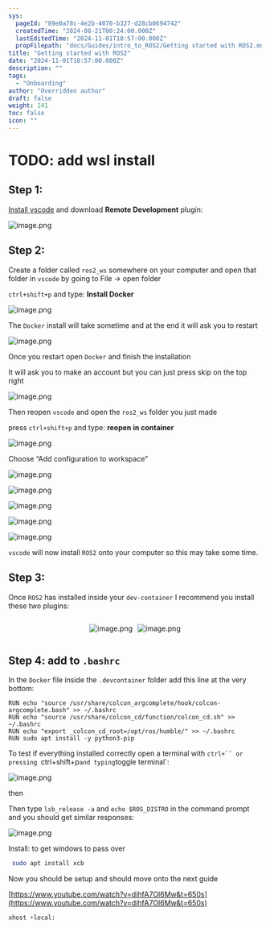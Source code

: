 ```yaml
---
sys:
  pageId: "89e0a78c-4e2b-4070-b327-d28cb0694742"
  createdTime: "2024-08-21T00:24:00.000Z"
  lastEditedTime: "2024-11-01T18:57:00.000Z"
  propFilepath: "docs/Guides/intro_to_ROS2/Getting started with ROS2.md"
title: "Getting started with ROS2"
date: "2024-11-01T18:57:00.000Z"
description: ""
tags:
  - "Onboarding"
author: "Overridden author"
draft: false
weight: 141
toc: false
icon: ""
---
```


# TODO: add wsl install

## Step 1:

[Install vscode](https://code.visualstudio.com/download) and download **Remote Development** plugin:

![image.png](https://prod-files-secure.s3.us-west-2.amazonaws.com/d518164a-d88e-44d1-a4ee-3adb3bd8bce0/efb52993-1881-4a40-b95e-6f020334f022/image.png?X-Amz-Algorithm=AWS4-HMAC-SHA256&X-Amz-Content-Sha256=UNSIGNED-PAYLOAD&X-Amz-Credential=ASIAZI2LB466R4ONXTHW%2F20250409%2Fus-west-2%2Fs3%2Faws4_request&X-Amz-Date=20250409T110744Z&X-Amz-Expires=3600&X-Amz-Security-Token=IQoJb3JpZ2luX2VjEBMaCXVzLXdlc3QtMiJGMEQCIBh2YZal%2FwiyO0jHLxtp89LWlT7eTJeZOwF%2FHBE%2FjSUMAiB1hK%2F4HYIMO3xVVv%2BN7H2XEuCGhzHiVPQc1kgn5TsPKyqIBAiL%2F%2F%2F%2F%2F%2F%2F%2F%2F%2F8BEAAaDDYzNzQyMzE4MzgwNSIMJ9%2BDlQgVkYnWujY7KtwDzuDwg1lwn0lUKlGH5mil%2F%2FE%2B%2BUXSEIiGL2yh9eFDBJtZ0rtv8j9F6qUcLIGgiT11awMk0pnPORfdWCDMusDNPg%2BA31Vs2tpEmmFL%2Fo3Cj6N3hnS4%2BYcPQ4abl0nrz2wHUHR9WTUijQBDGwD0nPuQia79X5ja0O4qefhYX%2Bnho1ZTjd2tWdfW91kt%2FWLPsF6wCJSIFxjR9O0cp8AI4TXydLF2qjQoabRy7VYUVgsqyeJVLz3XnOu424MDA1BQ2oyL6wZio8%2BFEWl0N5ANQFqrPVZWAbQOZrrj6MU26yTrybzi%2F9ELRVoVW1U%2BDAcK956Iw3vgOcaUujM1rfwAhuPiESNqLQz5jGpGATmKyzJ249DWVLX3yXN2HEa9QdVDR8BRUn%2FIbYmeYbz84iRC91kdZy5MyzM3fp2bN70SkIRmCZE9UrPNPsdaP0x2%2FTtnMMDpXPIy5kxJWLkLgYx9lYDn%2B3vOhzMZRI3yZ%2FYXwf18XhoPfqqaYYOg9euGu9jkJjgmR0yNQUbGZBAcplxMoaetViaabk6OXCL9bjlzObjMzNs%2FQn9nZGt1ij97oKTphsVfJ2%2BQ6kyNrD258DfePUti6V2oj3TjHONxmgkFyn4cLCLJMV2hx188iiBiV6Iw7JfZvwY6pgEUjzsAmfBcHft%2FEE4Q9j9e%2B%2Bw95%2BjW4DqYgJlhfyZGQf8I6U%2FUvzMQqLRDh8XU19nUeneDfhxzHnZiCaMLFZJ2enveu%2FH2wq9BFDYwvTeOolXn3SgTb3PM8FSQHZgvp91FOSbqWgoqUD%2B0Lec6q8ji8kmkyem5mMaISUYpbpgh2EAEZNc7w1lBdOqcPghkgf6a92ZcOXw%2F6ceKZF1NvVWV429PMW2c&X-Amz-Signature=14eff2457b48a2a89fba984b9402b8120a8f16ef0879439ac1a0e3807eabcd28&X-Amz-SignedHeaders=host&x-id=GetObject)

## Step 2:

Create a folder called `ros2_ws` somewhere on your computer and open that folder in `vscode` by going to File → open folder 

`ctrl+shift+p` and type: **Install Docker**

![image.png](https://prod-files-secure.s3.us-west-2.amazonaws.com/d518164a-d88e-44d1-a4ee-3adb3bd8bce0/2269dc0e-1cd5-47ff-bceb-c04ad9b2eab0/image.png?X-Amz-Algorithm=AWS4-HMAC-SHA256&X-Amz-Content-Sha256=UNSIGNED-PAYLOAD&X-Amz-Credential=ASIAZI2LB466R4ONXTHW%2F20250409%2Fus-west-2%2Fs3%2Faws4_request&X-Amz-Date=20250409T110744Z&X-Amz-Expires=3600&X-Amz-Security-Token=IQoJb3JpZ2luX2VjEBMaCXVzLXdlc3QtMiJGMEQCIBh2YZal%2FwiyO0jHLxtp89LWlT7eTJeZOwF%2FHBE%2FjSUMAiB1hK%2F4HYIMO3xVVv%2BN7H2XEuCGhzHiVPQc1kgn5TsPKyqIBAiL%2F%2F%2F%2F%2F%2F%2F%2F%2F%2F8BEAAaDDYzNzQyMzE4MzgwNSIMJ9%2BDlQgVkYnWujY7KtwDzuDwg1lwn0lUKlGH5mil%2F%2FE%2B%2BUXSEIiGL2yh9eFDBJtZ0rtv8j9F6qUcLIGgiT11awMk0pnPORfdWCDMusDNPg%2BA31Vs2tpEmmFL%2Fo3Cj6N3hnS4%2BYcPQ4abl0nrz2wHUHR9WTUijQBDGwD0nPuQia79X5ja0O4qefhYX%2Bnho1ZTjd2tWdfW91kt%2FWLPsF6wCJSIFxjR9O0cp8AI4TXydLF2qjQoabRy7VYUVgsqyeJVLz3XnOu424MDA1BQ2oyL6wZio8%2BFEWl0N5ANQFqrPVZWAbQOZrrj6MU26yTrybzi%2F9ELRVoVW1U%2BDAcK956Iw3vgOcaUujM1rfwAhuPiESNqLQz5jGpGATmKyzJ249DWVLX3yXN2HEa9QdVDR8BRUn%2FIbYmeYbz84iRC91kdZy5MyzM3fp2bN70SkIRmCZE9UrPNPsdaP0x2%2FTtnMMDpXPIy5kxJWLkLgYx9lYDn%2B3vOhzMZRI3yZ%2FYXwf18XhoPfqqaYYOg9euGu9jkJjgmR0yNQUbGZBAcplxMoaetViaabk6OXCL9bjlzObjMzNs%2FQn9nZGt1ij97oKTphsVfJ2%2BQ6kyNrD258DfePUti6V2oj3TjHONxmgkFyn4cLCLJMV2hx188iiBiV6Iw7JfZvwY6pgEUjzsAmfBcHft%2FEE4Q9j9e%2B%2Bw95%2BjW4DqYgJlhfyZGQf8I6U%2FUvzMQqLRDh8XU19nUeneDfhxzHnZiCaMLFZJ2enveu%2FH2wq9BFDYwvTeOolXn3SgTb3PM8FSQHZgvp91FOSbqWgoqUD%2B0Lec6q8ji8kmkyem5mMaISUYpbpgh2EAEZNc7w1lBdOqcPghkgf6a92ZcOXw%2F6ceKZF1NvVWV429PMW2c&X-Amz-Signature=4e6e74102179f52ec6c86a6d41596afa2ded5b2f2b011c69a4d2770866d7b5c1&X-Amz-SignedHeaders=host&x-id=GetObject)

The `Docker` install will take sometime and at the end it will ask you to restart

![image.png](https://prod-files-secure.s3.us-west-2.amazonaws.com/d518164a-d88e-44d1-a4ee-3adb3bd8bce0/ed233f78-be33-4b1f-b89c-9c346c0e961e/image.png?X-Amz-Algorithm=AWS4-HMAC-SHA256&X-Amz-Content-Sha256=UNSIGNED-PAYLOAD&X-Amz-Credential=ASIAZI2LB466R4ONXTHW%2F20250409%2Fus-west-2%2Fs3%2Faws4_request&X-Amz-Date=20250409T110744Z&X-Amz-Expires=3600&X-Amz-Security-Token=IQoJb3JpZ2luX2VjEBMaCXVzLXdlc3QtMiJGMEQCIBh2YZal%2FwiyO0jHLxtp89LWlT7eTJeZOwF%2FHBE%2FjSUMAiB1hK%2F4HYIMO3xVVv%2BN7H2XEuCGhzHiVPQc1kgn5TsPKyqIBAiL%2F%2F%2F%2F%2F%2F%2F%2F%2F%2F8BEAAaDDYzNzQyMzE4MzgwNSIMJ9%2BDlQgVkYnWujY7KtwDzuDwg1lwn0lUKlGH5mil%2F%2FE%2B%2BUXSEIiGL2yh9eFDBJtZ0rtv8j9F6qUcLIGgiT11awMk0pnPORfdWCDMusDNPg%2BA31Vs2tpEmmFL%2Fo3Cj6N3hnS4%2BYcPQ4abl0nrz2wHUHR9WTUijQBDGwD0nPuQia79X5ja0O4qefhYX%2Bnho1ZTjd2tWdfW91kt%2FWLPsF6wCJSIFxjR9O0cp8AI4TXydLF2qjQoabRy7VYUVgsqyeJVLz3XnOu424MDA1BQ2oyL6wZio8%2BFEWl0N5ANQFqrPVZWAbQOZrrj6MU26yTrybzi%2F9ELRVoVW1U%2BDAcK956Iw3vgOcaUujM1rfwAhuPiESNqLQz5jGpGATmKyzJ249DWVLX3yXN2HEa9QdVDR8BRUn%2FIbYmeYbz84iRC91kdZy5MyzM3fp2bN70SkIRmCZE9UrPNPsdaP0x2%2FTtnMMDpXPIy5kxJWLkLgYx9lYDn%2B3vOhzMZRI3yZ%2FYXwf18XhoPfqqaYYOg9euGu9jkJjgmR0yNQUbGZBAcplxMoaetViaabk6OXCL9bjlzObjMzNs%2FQn9nZGt1ij97oKTphsVfJ2%2BQ6kyNrD258DfePUti6V2oj3TjHONxmgkFyn4cLCLJMV2hx188iiBiV6Iw7JfZvwY6pgEUjzsAmfBcHft%2FEE4Q9j9e%2B%2Bw95%2BjW4DqYgJlhfyZGQf8I6U%2FUvzMQqLRDh8XU19nUeneDfhxzHnZiCaMLFZJ2enveu%2FH2wq9BFDYwvTeOolXn3SgTb3PM8FSQHZgvp91FOSbqWgoqUD%2B0Lec6q8ji8kmkyem5mMaISUYpbpgh2EAEZNc7w1lBdOqcPghkgf6a92ZcOXw%2F6ceKZF1NvVWV429PMW2c&X-Amz-Signature=e4adc06864440f0b05a65b51ef3e49c3e768d454d7f7e35b54574fee18b68397&X-Amz-SignedHeaders=host&x-id=GetObject)

Once you restart open `Docker` and finish the installation

It will ask you to make an account but you can just press skip on the top right

![image.png](https://prod-files-secure.s3.us-west-2.amazonaws.com/d518164a-d88e-44d1-a4ee-3adb3bd8bce0/21010ad9-1659-4fd9-9f59-9932a09b2a3d/image.png?X-Amz-Algorithm=AWS4-HMAC-SHA256&X-Amz-Content-Sha256=UNSIGNED-PAYLOAD&X-Amz-Credential=ASIAZI2LB466R4ONXTHW%2F20250409%2Fus-west-2%2Fs3%2Faws4_request&X-Amz-Date=20250409T110744Z&X-Amz-Expires=3600&X-Amz-Security-Token=IQoJb3JpZ2luX2VjEBMaCXVzLXdlc3QtMiJGMEQCIBh2YZal%2FwiyO0jHLxtp89LWlT7eTJeZOwF%2FHBE%2FjSUMAiB1hK%2F4HYIMO3xVVv%2BN7H2XEuCGhzHiVPQc1kgn5TsPKyqIBAiL%2F%2F%2F%2F%2F%2F%2F%2F%2F%2F8BEAAaDDYzNzQyMzE4MzgwNSIMJ9%2BDlQgVkYnWujY7KtwDzuDwg1lwn0lUKlGH5mil%2F%2FE%2B%2BUXSEIiGL2yh9eFDBJtZ0rtv8j9F6qUcLIGgiT11awMk0pnPORfdWCDMusDNPg%2BA31Vs2tpEmmFL%2Fo3Cj6N3hnS4%2BYcPQ4abl0nrz2wHUHR9WTUijQBDGwD0nPuQia79X5ja0O4qefhYX%2Bnho1ZTjd2tWdfW91kt%2FWLPsF6wCJSIFxjR9O0cp8AI4TXydLF2qjQoabRy7VYUVgsqyeJVLz3XnOu424MDA1BQ2oyL6wZio8%2BFEWl0N5ANQFqrPVZWAbQOZrrj6MU26yTrybzi%2F9ELRVoVW1U%2BDAcK956Iw3vgOcaUujM1rfwAhuPiESNqLQz5jGpGATmKyzJ249DWVLX3yXN2HEa9QdVDR8BRUn%2FIbYmeYbz84iRC91kdZy5MyzM3fp2bN70SkIRmCZE9UrPNPsdaP0x2%2FTtnMMDpXPIy5kxJWLkLgYx9lYDn%2B3vOhzMZRI3yZ%2FYXwf18XhoPfqqaYYOg9euGu9jkJjgmR0yNQUbGZBAcplxMoaetViaabk6OXCL9bjlzObjMzNs%2FQn9nZGt1ij97oKTphsVfJ2%2BQ6kyNrD258DfePUti6V2oj3TjHONxmgkFyn4cLCLJMV2hx188iiBiV6Iw7JfZvwY6pgEUjzsAmfBcHft%2FEE4Q9j9e%2B%2Bw95%2BjW4DqYgJlhfyZGQf8I6U%2FUvzMQqLRDh8XU19nUeneDfhxzHnZiCaMLFZJ2enveu%2FH2wq9BFDYwvTeOolXn3SgTb3PM8FSQHZgvp91FOSbqWgoqUD%2B0Lec6q8ji8kmkyem5mMaISUYpbpgh2EAEZNc7w1lBdOqcPghkgf6a92ZcOXw%2F6ceKZF1NvVWV429PMW2c&X-Amz-Signature=10e794575786f44c847f0bb77dd4ec688153ec0286e6a678e7f00933b9d16f63&X-Amz-SignedHeaders=host&x-id=GetObject)

Then reopen `vscode` and open the `ros2_ws` folder you just made

press `ctrl+shift+p` and type: **reopen in container**

![image.png](https://prod-files-secure.s3.us-west-2.amazonaws.com/d518164a-d88e-44d1-a4ee-3adb3bd8bce0/4e93b8c2-41ad-488c-8095-c74205196118/image.png?X-Amz-Algorithm=AWS4-HMAC-SHA256&X-Amz-Content-Sha256=UNSIGNED-PAYLOAD&X-Amz-Credential=ASIAZI2LB466R4ONXTHW%2F20250409%2Fus-west-2%2Fs3%2Faws4_request&X-Amz-Date=20250409T110744Z&X-Amz-Expires=3600&X-Amz-Security-Token=IQoJb3JpZ2luX2VjEBMaCXVzLXdlc3QtMiJGMEQCIBh2YZal%2FwiyO0jHLxtp89LWlT7eTJeZOwF%2FHBE%2FjSUMAiB1hK%2F4HYIMO3xVVv%2BN7H2XEuCGhzHiVPQc1kgn5TsPKyqIBAiL%2F%2F%2F%2F%2F%2F%2F%2F%2F%2F8BEAAaDDYzNzQyMzE4MzgwNSIMJ9%2BDlQgVkYnWujY7KtwDzuDwg1lwn0lUKlGH5mil%2F%2FE%2B%2BUXSEIiGL2yh9eFDBJtZ0rtv8j9F6qUcLIGgiT11awMk0pnPORfdWCDMusDNPg%2BA31Vs2tpEmmFL%2Fo3Cj6N3hnS4%2BYcPQ4abl0nrz2wHUHR9WTUijQBDGwD0nPuQia79X5ja0O4qefhYX%2Bnho1ZTjd2tWdfW91kt%2FWLPsF6wCJSIFxjR9O0cp8AI4TXydLF2qjQoabRy7VYUVgsqyeJVLz3XnOu424MDA1BQ2oyL6wZio8%2BFEWl0N5ANQFqrPVZWAbQOZrrj6MU26yTrybzi%2F9ELRVoVW1U%2BDAcK956Iw3vgOcaUujM1rfwAhuPiESNqLQz5jGpGATmKyzJ249DWVLX3yXN2HEa9QdVDR8BRUn%2FIbYmeYbz84iRC91kdZy5MyzM3fp2bN70SkIRmCZE9UrPNPsdaP0x2%2FTtnMMDpXPIy5kxJWLkLgYx9lYDn%2B3vOhzMZRI3yZ%2FYXwf18XhoPfqqaYYOg9euGu9jkJjgmR0yNQUbGZBAcplxMoaetViaabk6OXCL9bjlzObjMzNs%2FQn9nZGt1ij97oKTphsVfJ2%2BQ6kyNrD258DfePUti6V2oj3TjHONxmgkFyn4cLCLJMV2hx188iiBiV6Iw7JfZvwY6pgEUjzsAmfBcHft%2FEE4Q9j9e%2B%2Bw95%2BjW4DqYgJlhfyZGQf8I6U%2FUvzMQqLRDh8XU19nUeneDfhxzHnZiCaMLFZJ2enveu%2FH2wq9BFDYwvTeOolXn3SgTb3PM8FSQHZgvp91FOSbqWgoqUD%2B0Lec6q8ji8kmkyem5mMaISUYpbpgh2EAEZNc7w1lBdOqcPghkgf6a92ZcOXw%2F6ceKZF1NvVWV429PMW2c&X-Amz-Signature=c83db29f086bd98a8a6a169db71a5bc5de4c1dc5941046f7915f0eb6834bca8a&X-Amz-SignedHeaders=host&x-id=GetObject)

Choose “Add configuration to workspace”

![image.png](https://prod-files-secure.s3.us-west-2.amazonaws.com/d518164a-d88e-44d1-a4ee-3adb3bd8bce0/9560b282-5060-4989-ba37-97e7b2c22476/image.png?X-Amz-Algorithm=AWS4-HMAC-SHA256&X-Amz-Content-Sha256=UNSIGNED-PAYLOAD&X-Amz-Credential=ASIAZI2LB466R4ONXTHW%2F20250409%2Fus-west-2%2Fs3%2Faws4_request&X-Amz-Date=20250409T110744Z&X-Amz-Expires=3600&X-Amz-Security-Token=IQoJb3JpZ2luX2VjEBMaCXVzLXdlc3QtMiJGMEQCIBh2YZal%2FwiyO0jHLxtp89LWlT7eTJeZOwF%2FHBE%2FjSUMAiB1hK%2F4HYIMO3xVVv%2BN7H2XEuCGhzHiVPQc1kgn5TsPKyqIBAiL%2F%2F%2F%2F%2F%2F%2F%2F%2F%2F8BEAAaDDYzNzQyMzE4MzgwNSIMJ9%2BDlQgVkYnWujY7KtwDzuDwg1lwn0lUKlGH5mil%2F%2FE%2B%2BUXSEIiGL2yh9eFDBJtZ0rtv8j9F6qUcLIGgiT11awMk0pnPORfdWCDMusDNPg%2BA31Vs2tpEmmFL%2Fo3Cj6N3hnS4%2BYcPQ4abl0nrz2wHUHR9WTUijQBDGwD0nPuQia79X5ja0O4qefhYX%2Bnho1ZTjd2tWdfW91kt%2FWLPsF6wCJSIFxjR9O0cp8AI4TXydLF2qjQoabRy7VYUVgsqyeJVLz3XnOu424MDA1BQ2oyL6wZio8%2BFEWl0N5ANQFqrPVZWAbQOZrrj6MU26yTrybzi%2F9ELRVoVW1U%2BDAcK956Iw3vgOcaUujM1rfwAhuPiESNqLQz5jGpGATmKyzJ249DWVLX3yXN2HEa9QdVDR8BRUn%2FIbYmeYbz84iRC91kdZy5MyzM3fp2bN70SkIRmCZE9UrPNPsdaP0x2%2FTtnMMDpXPIy5kxJWLkLgYx9lYDn%2B3vOhzMZRI3yZ%2FYXwf18XhoPfqqaYYOg9euGu9jkJjgmR0yNQUbGZBAcplxMoaetViaabk6OXCL9bjlzObjMzNs%2FQn9nZGt1ij97oKTphsVfJ2%2BQ6kyNrD258DfePUti6V2oj3TjHONxmgkFyn4cLCLJMV2hx188iiBiV6Iw7JfZvwY6pgEUjzsAmfBcHft%2FEE4Q9j9e%2B%2Bw95%2BjW4DqYgJlhfyZGQf8I6U%2FUvzMQqLRDh8XU19nUeneDfhxzHnZiCaMLFZJ2enveu%2FH2wq9BFDYwvTeOolXn3SgTb3PM8FSQHZgvp91FOSbqWgoqUD%2B0Lec6q8ji8kmkyem5mMaISUYpbpgh2EAEZNc7w1lBdOqcPghkgf6a92ZcOXw%2F6ceKZF1NvVWV429PMW2c&X-Amz-Signature=ef4a43022ee52b8e5b470e8a697044f7993f3b35f55f5a2eab3a978c43a441cc&X-Amz-SignedHeaders=host&x-id=GetObject)

![image.png](https://prod-files-secure.s3.us-west-2.amazonaws.com/d518164a-d88e-44d1-a4ee-3adb3bd8bce0/2ee63f81-886b-48e8-a553-dc6e5eac99e4/image.png?X-Amz-Algorithm=AWS4-HMAC-SHA256&X-Amz-Content-Sha256=UNSIGNED-PAYLOAD&X-Amz-Credential=ASIAZI2LB466R4ONXTHW%2F20250409%2Fus-west-2%2Fs3%2Faws4_request&X-Amz-Date=20250409T110744Z&X-Amz-Expires=3600&X-Amz-Security-Token=IQoJb3JpZ2luX2VjEBMaCXVzLXdlc3QtMiJGMEQCIBh2YZal%2FwiyO0jHLxtp89LWlT7eTJeZOwF%2FHBE%2FjSUMAiB1hK%2F4HYIMO3xVVv%2BN7H2XEuCGhzHiVPQc1kgn5TsPKyqIBAiL%2F%2F%2F%2F%2F%2F%2F%2F%2F%2F8BEAAaDDYzNzQyMzE4MzgwNSIMJ9%2BDlQgVkYnWujY7KtwDzuDwg1lwn0lUKlGH5mil%2F%2FE%2B%2BUXSEIiGL2yh9eFDBJtZ0rtv8j9F6qUcLIGgiT11awMk0pnPORfdWCDMusDNPg%2BA31Vs2tpEmmFL%2Fo3Cj6N3hnS4%2BYcPQ4abl0nrz2wHUHR9WTUijQBDGwD0nPuQia79X5ja0O4qefhYX%2Bnho1ZTjd2tWdfW91kt%2FWLPsF6wCJSIFxjR9O0cp8AI4TXydLF2qjQoabRy7VYUVgsqyeJVLz3XnOu424MDA1BQ2oyL6wZio8%2BFEWl0N5ANQFqrPVZWAbQOZrrj6MU26yTrybzi%2F9ELRVoVW1U%2BDAcK956Iw3vgOcaUujM1rfwAhuPiESNqLQz5jGpGATmKyzJ249DWVLX3yXN2HEa9QdVDR8BRUn%2FIbYmeYbz84iRC91kdZy5MyzM3fp2bN70SkIRmCZE9UrPNPsdaP0x2%2FTtnMMDpXPIy5kxJWLkLgYx9lYDn%2B3vOhzMZRI3yZ%2FYXwf18XhoPfqqaYYOg9euGu9jkJjgmR0yNQUbGZBAcplxMoaetViaabk6OXCL9bjlzObjMzNs%2FQn9nZGt1ij97oKTphsVfJ2%2BQ6kyNrD258DfePUti6V2oj3TjHONxmgkFyn4cLCLJMV2hx188iiBiV6Iw7JfZvwY6pgEUjzsAmfBcHft%2FEE4Q9j9e%2B%2Bw95%2BjW4DqYgJlhfyZGQf8I6U%2FUvzMQqLRDh8XU19nUeneDfhxzHnZiCaMLFZJ2enveu%2FH2wq9BFDYwvTeOolXn3SgTb3PM8FSQHZgvp91FOSbqWgoqUD%2B0Lec6q8ji8kmkyem5mMaISUYpbpgh2EAEZNc7w1lBdOqcPghkgf6a92ZcOXw%2F6ceKZF1NvVWV429PMW2c&X-Amz-Signature=92251c9a43d17f62b9b77e500a0fbdd447fe194750d0cd5c6d854824e814165b&X-Amz-SignedHeaders=host&x-id=GetObject)

![image.png](https://prod-files-secure.s3.us-west-2.amazonaws.com/d518164a-d88e-44d1-a4ee-3adb3bd8bce0/ae1580b2-b048-407e-aed9-b584224a7a04/image.png?X-Amz-Algorithm=AWS4-HMAC-SHA256&X-Amz-Content-Sha256=UNSIGNED-PAYLOAD&X-Amz-Credential=ASIAZI2LB466R4ONXTHW%2F20250409%2Fus-west-2%2Fs3%2Faws4_request&X-Amz-Date=20250409T110744Z&X-Amz-Expires=3600&X-Amz-Security-Token=IQoJb3JpZ2luX2VjEBMaCXVzLXdlc3QtMiJGMEQCIBh2YZal%2FwiyO0jHLxtp89LWlT7eTJeZOwF%2FHBE%2FjSUMAiB1hK%2F4HYIMO3xVVv%2BN7H2XEuCGhzHiVPQc1kgn5TsPKyqIBAiL%2F%2F%2F%2F%2F%2F%2F%2F%2F%2F8BEAAaDDYzNzQyMzE4MzgwNSIMJ9%2BDlQgVkYnWujY7KtwDzuDwg1lwn0lUKlGH5mil%2F%2FE%2B%2BUXSEIiGL2yh9eFDBJtZ0rtv8j9F6qUcLIGgiT11awMk0pnPORfdWCDMusDNPg%2BA31Vs2tpEmmFL%2Fo3Cj6N3hnS4%2BYcPQ4abl0nrz2wHUHR9WTUijQBDGwD0nPuQia79X5ja0O4qefhYX%2Bnho1ZTjd2tWdfW91kt%2FWLPsF6wCJSIFxjR9O0cp8AI4TXydLF2qjQoabRy7VYUVgsqyeJVLz3XnOu424MDA1BQ2oyL6wZio8%2BFEWl0N5ANQFqrPVZWAbQOZrrj6MU26yTrybzi%2F9ELRVoVW1U%2BDAcK956Iw3vgOcaUujM1rfwAhuPiESNqLQz5jGpGATmKyzJ249DWVLX3yXN2HEa9QdVDR8BRUn%2FIbYmeYbz84iRC91kdZy5MyzM3fp2bN70SkIRmCZE9UrPNPsdaP0x2%2FTtnMMDpXPIy5kxJWLkLgYx9lYDn%2B3vOhzMZRI3yZ%2FYXwf18XhoPfqqaYYOg9euGu9jkJjgmR0yNQUbGZBAcplxMoaetViaabk6OXCL9bjlzObjMzNs%2FQn9nZGt1ij97oKTphsVfJ2%2BQ6kyNrD258DfePUti6V2oj3TjHONxmgkFyn4cLCLJMV2hx188iiBiV6Iw7JfZvwY6pgEUjzsAmfBcHft%2FEE4Q9j9e%2B%2Bw95%2BjW4DqYgJlhfyZGQf8I6U%2FUvzMQqLRDh8XU19nUeneDfhxzHnZiCaMLFZJ2enveu%2FH2wq9BFDYwvTeOolXn3SgTb3PM8FSQHZgvp91FOSbqWgoqUD%2B0Lec6q8ji8kmkyem5mMaISUYpbpgh2EAEZNc7w1lBdOqcPghkgf6a92ZcOXw%2F6ceKZF1NvVWV429PMW2c&X-Amz-Signature=34817e3a0fc35c1f0aabb11f33b939c73d14e708a39290d9f427e85317225f33&X-Amz-SignedHeaders=host&x-id=GetObject)

![image.png](https://prod-files-secure.s3.us-west-2.amazonaws.com/d518164a-d88e-44d1-a4ee-3adb3bd8bce0/53255b28-f75e-430f-b9e3-c0ac8577e42b/image.png?X-Amz-Algorithm=AWS4-HMAC-SHA256&X-Amz-Content-Sha256=UNSIGNED-PAYLOAD&X-Amz-Credential=ASIAZI2LB466R4ONXTHW%2F20250409%2Fus-west-2%2Fs3%2Faws4_request&X-Amz-Date=20250409T110744Z&X-Amz-Expires=3600&X-Amz-Security-Token=IQoJb3JpZ2luX2VjEBMaCXVzLXdlc3QtMiJGMEQCIBh2YZal%2FwiyO0jHLxtp89LWlT7eTJeZOwF%2FHBE%2FjSUMAiB1hK%2F4HYIMO3xVVv%2BN7H2XEuCGhzHiVPQc1kgn5TsPKyqIBAiL%2F%2F%2F%2F%2F%2F%2F%2F%2F%2F8BEAAaDDYzNzQyMzE4MzgwNSIMJ9%2BDlQgVkYnWujY7KtwDzuDwg1lwn0lUKlGH5mil%2F%2FE%2B%2BUXSEIiGL2yh9eFDBJtZ0rtv8j9F6qUcLIGgiT11awMk0pnPORfdWCDMusDNPg%2BA31Vs2tpEmmFL%2Fo3Cj6N3hnS4%2BYcPQ4abl0nrz2wHUHR9WTUijQBDGwD0nPuQia79X5ja0O4qefhYX%2Bnho1ZTjd2tWdfW91kt%2FWLPsF6wCJSIFxjR9O0cp8AI4TXydLF2qjQoabRy7VYUVgsqyeJVLz3XnOu424MDA1BQ2oyL6wZio8%2BFEWl0N5ANQFqrPVZWAbQOZrrj6MU26yTrybzi%2F9ELRVoVW1U%2BDAcK956Iw3vgOcaUujM1rfwAhuPiESNqLQz5jGpGATmKyzJ249DWVLX3yXN2HEa9QdVDR8BRUn%2FIbYmeYbz84iRC91kdZy5MyzM3fp2bN70SkIRmCZE9UrPNPsdaP0x2%2FTtnMMDpXPIy5kxJWLkLgYx9lYDn%2B3vOhzMZRI3yZ%2FYXwf18XhoPfqqaYYOg9euGu9jkJjgmR0yNQUbGZBAcplxMoaetViaabk6OXCL9bjlzObjMzNs%2FQn9nZGt1ij97oKTphsVfJ2%2BQ6kyNrD258DfePUti6V2oj3TjHONxmgkFyn4cLCLJMV2hx188iiBiV6Iw7JfZvwY6pgEUjzsAmfBcHft%2FEE4Q9j9e%2B%2Bw95%2BjW4DqYgJlhfyZGQf8I6U%2FUvzMQqLRDh8XU19nUeneDfhxzHnZiCaMLFZJ2enveu%2FH2wq9BFDYwvTeOolXn3SgTb3PM8FSQHZgvp91FOSbqWgoqUD%2B0Lec6q8ji8kmkyem5mMaISUYpbpgh2EAEZNc7w1lBdOqcPghkgf6a92ZcOXw%2F6ceKZF1NvVWV429PMW2c&X-Amz-Signature=ab4de298ebc660bf552dc782e02d7607c85b7197e9289daab76161889c339e6d&X-Amz-SignedHeaders=host&x-id=GetObject)

![image.png](https://prod-files-secure.s3.us-west-2.amazonaws.com/d518164a-d88e-44d1-a4ee-3adb3bd8bce0/7c562767-5af9-4ffb-97d1-327bcdf4ee00/image.png?X-Amz-Algorithm=AWS4-HMAC-SHA256&X-Amz-Content-Sha256=UNSIGNED-PAYLOAD&X-Amz-Credential=ASIAZI2LB466R4ONXTHW%2F20250409%2Fus-west-2%2Fs3%2Faws4_request&X-Amz-Date=20250409T110744Z&X-Amz-Expires=3600&X-Amz-Security-Token=IQoJb3JpZ2luX2VjEBMaCXVzLXdlc3QtMiJGMEQCIBh2YZal%2FwiyO0jHLxtp89LWlT7eTJeZOwF%2FHBE%2FjSUMAiB1hK%2F4HYIMO3xVVv%2BN7H2XEuCGhzHiVPQc1kgn5TsPKyqIBAiL%2F%2F%2F%2F%2F%2F%2F%2F%2F%2F8BEAAaDDYzNzQyMzE4MzgwNSIMJ9%2BDlQgVkYnWujY7KtwDzuDwg1lwn0lUKlGH5mil%2F%2FE%2B%2BUXSEIiGL2yh9eFDBJtZ0rtv8j9F6qUcLIGgiT11awMk0pnPORfdWCDMusDNPg%2BA31Vs2tpEmmFL%2Fo3Cj6N3hnS4%2BYcPQ4abl0nrz2wHUHR9WTUijQBDGwD0nPuQia79X5ja0O4qefhYX%2Bnho1ZTjd2tWdfW91kt%2FWLPsF6wCJSIFxjR9O0cp8AI4TXydLF2qjQoabRy7VYUVgsqyeJVLz3XnOu424MDA1BQ2oyL6wZio8%2BFEWl0N5ANQFqrPVZWAbQOZrrj6MU26yTrybzi%2F9ELRVoVW1U%2BDAcK956Iw3vgOcaUujM1rfwAhuPiESNqLQz5jGpGATmKyzJ249DWVLX3yXN2HEa9QdVDR8BRUn%2FIbYmeYbz84iRC91kdZy5MyzM3fp2bN70SkIRmCZE9UrPNPsdaP0x2%2FTtnMMDpXPIy5kxJWLkLgYx9lYDn%2B3vOhzMZRI3yZ%2FYXwf18XhoPfqqaYYOg9euGu9jkJjgmR0yNQUbGZBAcplxMoaetViaabk6OXCL9bjlzObjMzNs%2FQn9nZGt1ij97oKTphsVfJ2%2BQ6kyNrD258DfePUti6V2oj3TjHONxmgkFyn4cLCLJMV2hx188iiBiV6Iw7JfZvwY6pgEUjzsAmfBcHft%2FEE4Q9j9e%2B%2Bw95%2BjW4DqYgJlhfyZGQf8I6U%2FUvzMQqLRDh8XU19nUeneDfhxzHnZiCaMLFZJ2enveu%2FH2wq9BFDYwvTeOolXn3SgTb3PM8FSQHZgvp91FOSbqWgoqUD%2B0Lec6q8ji8kmkyem5mMaISUYpbpgh2EAEZNc7w1lBdOqcPghkgf6a92ZcOXw%2F6ceKZF1NvVWV429PMW2c&X-Amz-Signature=d3ce0f13af87c22a00e09527fa395358a4ddd888bd5e7a9757b247010ea930be&X-Amz-SignedHeaders=host&x-id=GetObject)

`vscode` will now install `ROS2` onto your computer so this may take some time.

## Step 3:

Once `ROS2` has installed inside your `dev-container` I recommend you install these two plugins:

<div style="display: flex;flex-direction: row; column-gap:10px; max-width: 630px;justify-content: center;">
<div>

![image.png](https://prod-files-secure.s3.us-west-2.amazonaws.com/d518164a-d88e-44d1-a4ee-3adb3bd8bce0/3fc3d550-5a54-4ba1-ba6b-faa01cdb7369/image.png?X-Amz-Algorithm=AWS4-HMAC-SHA256&X-Amz-Content-Sha256=UNSIGNED-PAYLOAD&X-Amz-Credential=ASIAZI2LB466S7XZCG5N%2F20250409%2Fus-west-2%2Fs3%2Faws4_request&X-Amz-Date=20250409T110748Z&X-Amz-Expires=3600&X-Amz-Security-Token=IQoJb3JpZ2luX2VjEBMaCXVzLXdlc3QtMiJHMEUCIDWg6y26%2Bw9PQSIzV6qeALwPc37tZeyuysoDUh9MYrUAAiEAqK67I8fYeTdLLbG8%2Bit6AUT%2FBilSWLjkVUCXtHgUV9oqiAQIjP%2F%2F%2F%2F%2F%2F%2F%2F%2F%2FARAAGgw2Mzc0MjMxODM4MDUiDDsboE7E7cSihoPIPSrcAz5Nx2ZSG2fT%2FkI1loQiqQLLZH%2BemuYcTsZw5nrOweVeIvv4nTRpZftiZgOxF2YGFizIsl1JlzaMK4iGOB0n4fRCzwjDk4%2BgLeBhFPFZocNBSfEwzJOXflJCOnG1JlZ4kjglf5bWfQ1Qkx5GPkF61wDcbA0YvaOmz6hQyH4vkB3t%2B1wNFd8srz0%2B965h7rRBoHjz0Ed1q4K9LhET43%2FIy3rQ0BwwdTXo0DqPXHnkVvyEQf5ZDHMlOkVXweo%2Fdez%2F%2BoAZKD%2BWfNqz1Tu8ROr1LHJLPt2nyBboCDny4qTqJxDtxcjsUiLVJRMr6aFbXSb6hq8we2Pjn3lFiikTpn2lg3lkqn22VcEe8bW%2F%2BGPuefei4F50RN5vUkoT7yjG4nHQggIPBK6LDMCoGcr7%2BJnK%2BHXGq2OORVGvrPYhas9PeMmCzCctDozudATskD9b6zKrd60KMsw1WII80AwZ4ll3dFknOK9StBUJHG%2FaRctzfkXmDkviQ2wWGlrJQEEkqFYtiPQPg%2FHIusTFFd8uOs%2BqaFjij6D%2FNOPXn%2FUAZjgvuHTTqhPrErArbP7JWxh4CrFKqQpLKx3jtrfGZtrOVuJyXjv1GHvxS6Vl641ExuBX7vWOBlhbDEfa8aBlXYlRMP2X2b8GOqUBcz7nLV2w8O9pNDNWh78rh4h%2BZQM2nTZeTv5SmLt0cHqjmGi7%2Fw%2FaWR00Ea%2BzRp1Yj2wlc6YZU8SqitcBbhKzO8B%2FlXeW25MchOuAjt%2BxjbXuUZzpBeibxraT3BFuHa0qylw6xnVnki1MGs%2FQr6waVaY1zIAZ0FPtp%2Bxpdiq6SOBIJavhNUM70rVI%2Fj8w9bzvJDCWuONRGBLa%2FeRaXqi1EtdrqqWa&X-Amz-Signature=cfc3b4d15653ae8eca815f7de05dc30e9036ff4ab4360f1a2d2540423895b7df&X-Amz-SignedHeaders=host&x-id=GetObject)

</div>
<div>

![image.png](https://prod-files-secure.s3.us-west-2.amazonaws.com/d518164a-d88e-44d1-a4ee-3adb3bd8bce0/d994cc66-13c2-4093-a5a3-f84cf4601a82/image.png?X-Amz-Algorithm=AWS4-HMAC-SHA256&X-Amz-Content-Sha256=UNSIGNED-PAYLOAD&X-Amz-Credential=ASIAZI2LB4665QW6ITWV%2F20250409%2Fus-west-2%2Fs3%2Faws4_request&X-Amz-Date=20250409T110748Z&X-Amz-Expires=3600&X-Amz-Security-Token=IQoJb3JpZ2luX2VjEBMaCXVzLXdlc3QtMiJHMEUCIQD2pI7V%2BjrTazB2GV9w0MG50GO2qL%2Fbqd3QEINa7%2BeVKwIgQXyFY3Gqks6E4Qytzc3s6MlAh7F8RkOK9RjyXjA6PDIqiAQIjP%2F%2F%2F%2F%2F%2F%2F%2F%2F%2FARAAGgw2Mzc0MjMxODM4MDUiDJzHS4z5XsulCRtexCrcA8xMIhDF4I9nZEjWN%2BQd7EKnt6Cqj07ljbbIT%2BFfS0Q%2FHq8xUpeFMsPVuISi8SG5EJBs7qXBmN%2BRc9AbmZ6edtZB9Bb6Y9ug1D79u%2FC2%2FuMziCr1g8T87eJkd66tTMJBw57ZfCJrdbUyG3WwZ%2BSayE%2BaY%2BWZoUbl8wYca%2FYbggOktEjUd8YCde7E%2F1irgUwbszxDkN7VnF%2B3BvS%2Bw1ddDcGo7pt8aru5sfBvPJuJ5knIOrK5CNDm1lVWP2xEJntz0RqPF7JaAIxsoKb0s5soNneVkZYyjOGpd6whCxmpIPe2gkgT2BHPpPQ%2F4wpBojOUW88jSSePKLVnoEIWXorbtPwL8qvxeZky4jiUdVABWsWu9Ge5nR4kbcaC4ZqjSAtMzV6CSjXMbJZhYXfJfcSUI1z9lCqUD9TZy4HdYekDka9MKYQrR03FCimdy07yghknfrVVZWbhZAir7gmXjNgwZTFnIBrRx%2FxnnRTgPOFXKz5X0SREttJ2KbnL%2BIAcbkVmR%2F5KbIDoW%2BkWj85UGDIg5ipNRgIV87C4JjKh%2FFPTHxVQsmc0xf0wHcv4507MGE8VAd%2FLCd%2FamEEtyz9s9mJNxPowDOQrq1SJ7cFmSSn3TelVR8E%2BK5AWwkL0Qv7pMLmX2b8GOqUBDBhW%2BcQcdjaPA4NRnWiimx%2Fx6%2FDRQCjESCQQAVFyiUmsB7Q8EgW5QJlfjdCcnwkCU8RzD6HxN3Bzg1unNTb7wxvigGqsmN9%2BNl7Lk%2BG%2B%2F5RZEFFklVdqWKZR28aQpGuK1X6VzQ7GtNHr3QzPbZtdJZ40u%2FN%2BIhRfU1AL%2BI7NXc4kaBRSsMVWlPFNrtTbe6y%2FFnxSOohM0vY0GyGA1SwSKVQb685r&X-Amz-Signature=01a71062e9dad49fbe4281e7bb705ba3dacd2d5394676cb1b1fbf52208d635be&X-Amz-SignedHeaders=host&x-id=GetObject)

</div>
</div>

## Step 4: add to `.bashrc`

In the `Docker` file inside the `.devcontainer` folder add this line at the very bottom: 

```docker
RUN echo "source /usr/share/colcon_argcomplete/hook/colcon-argcomplete.bash" >> ~/.bashrc
RUN echo "source /usr/share/colcon_cd/function/colcon_cd.sh" >> ~/.bashrc
RUN echo "export _colcon_cd_root=/opt/ros/humble/" >> ~/.bashrc
RUN sudo apt install -y python3-pip 
```

To test if everything installed correctly open a terminal with `ctrl+`` or pressing `ctrl+shift+p` and typing `toggle terminal`:

![image.png](https://prod-files-secure.s3.us-west-2.amazonaws.com/d518164a-d88e-44d1-a4ee-3adb3bd8bce0/6a4943d8-b04e-4c02-9a58-775f3384d1a5/image.png?X-Amz-Algorithm=AWS4-HMAC-SHA256&X-Amz-Content-Sha256=UNSIGNED-PAYLOAD&X-Amz-Credential=ASIAZI2LB466R4ONXTHW%2F20250409%2Fus-west-2%2Fs3%2Faws4_request&X-Amz-Date=20250409T110744Z&X-Amz-Expires=3600&X-Amz-Security-Token=IQoJb3JpZ2luX2VjEBMaCXVzLXdlc3QtMiJGMEQCIBh2YZal%2FwiyO0jHLxtp89LWlT7eTJeZOwF%2FHBE%2FjSUMAiB1hK%2F4HYIMO3xVVv%2BN7H2XEuCGhzHiVPQc1kgn5TsPKyqIBAiL%2F%2F%2F%2F%2F%2F%2F%2F%2F%2F8BEAAaDDYzNzQyMzE4MzgwNSIMJ9%2BDlQgVkYnWujY7KtwDzuDwg1lwn0lUKlGH5mil%2F%2FE%2B%2BUXSEIiGL2yh9eFDBJtZ0rtv8j9F6qUcLIGgiT11awMk0pnPORfdWCDMusDNPg%2BA31Vs2tpEmmFL%2Fo3Cj6N3hnS4%2BYcPQ4abl0nrz2wHUHR9WTUijQBDGwD0nPuQia79X5ja0O4qefhYX%2Bnho1ZTjd2tWdfW91kt%2FWLPsF6wCJSIFxjR9O0cp8AI4TXydLF2qjQoabRy7VYUVgsqyeJVLz3XnOu424MDA1BQ2oyL6wZio8%2BFEWl0N5ANQFqrPVZWAbQOZrrj6MU26yTrybzi%2F9ELRVoVW1U%2BDAcK956Iw3vgOcaUujM1rfwAhuPiESNqLQz5jGpGATmKyzJ249DWVLX3yXN2HEa9QdVDR8BRUn%2FIbYmeYbz84iRC91kdZy5MyzM3fp2bN70SkIRmCZE9UrPNPsdaP0x2%2FTtnMMDpXPIy5kxJWLkLgYx9lYDn%2B3vOhzMZRI3yZ%2FYXwf18XhoPfqqaYYOg9euGu9jkJjgmR0yNQUbGZBAcplxMoaetViaabk6OXCL9bjlzObjMzNs%2FQn9nZGt1ij97oKTphsVfJ2%2BQ6kyNrD258DfePUti6V2oj3TjHONxmgkFyn4cLCLJMV2hx188iiBiV6Iw7JfZvwY6pgEUjzsAmfBcHft%2FEE4Q9j9e%2B%2Bw95%2BjW4DqYgJlhfyZGQf8I6U%2FUvzMQqLRDh8XU19nUeneDfhxzHnZiCaMLFZJ2enveu%2FH2wq9BFDYwvTeOolXn3SgTb3PM8FSQHZgvp91FOSbqWgoqUD%2B0Lec6q8ji8kmkyem5mMaISUYpbpgh2EAEZNc7w1lBdOqcPghkgf6a92ZcOXw%2F6ceKZF1NvVWV429PMW2c&X-Amz-Signature=5ca12cdf08ac420a2bd7ea0f99ac62561e8d329f92bcbbffc4357688dcabf2f6&X-Amz-SignedHeaders=host&x-id=GetObject)

then 

Then type `lsb_release -a` and `echo $ROS_DISTRO` in the command prompt and you should get similar responses:

![image.png](https://prod-files-secure.s3.us-west-2.amazonaws.com/d518164a-d88e-44d1-a4ee-3adb3bd8bce0/3e635dec-a805-4e85-8b9e-d000e5b71a4e/image.png?X-Amz-Algorithm=AWS4-HMAC-SHA256&X-Amz-Content-Sha256=UNSIGNED-PAYLOAD&X-Amz-Credential=ASIAZI2LB466R4ONXTHW%2F20250409%2Fus-west-2%2Fs3%2Faws4_request&X-Amz-Date=20250409T110744Z&X-Amz-Expires=3600&X-Amz-Security-Token=IQoJb3JpZ2luX2VjEBMaCXVzLXdlc3QtMiJGMEQCIBh2YZal%2FwiyO0jHLxtp89LWlT7eTJeZOwF%2FHBE%2FjSUMAiB1hK%2F4HYIMO3xVVv%2BN7H2XEuCGhzHiVPQc1kgn5TsPKyqIBAiL%2F%2F%2F%2F%2F%2F%2F%2F%2F%2F8BEAAaDDYzNzQyMzE4MzgwNSIMJ9%2BDlQgVkYnWujY7KtwDzuDwg1lwn0lUKlGH5mil%2F%2FE%2B%2BUXSEIiGL2yh9eFDBJtZ0rtv8j9F6qUcLIGgiT11awMk0pnPORfdWCDMusDNPg%2BA31Vs2tpEmmFL%2Fo3Cj6N3hnS4%2BYcPQ4abl0nrz2wHUHR9WTUijQBDGwD0nPuQia79X5ja0O4qefhYX%2Bnho1ZTjd2tWdfW91kt%2FWLPsF6wCJSIFxjR9O0cp8AI4TXydLF2qjQoabRy7VYUVgsqyeJVLz3XnOu424MDA1BQ2oyL6wZio8%2BFEWl0N5ANQFqrPVZWAbQOZrrj6MU26yTrybzi%2F9ELRVoVW1U%2BDAcK956Iw3vgOcaUujM1rfwAhuPiESNqLQz5jGpGATmKyzJ249DWVLX3yXN2HEa9QdVDR8BRUn%2FIbYmeYbz84iRC91kdZy5MyzM3fp2bN70SkIRmCZE9UrPNPsdaP0x2%2FTtnMMDpXPIy5kxJWLkLgYx9lYDn%2B3vOhzMZRI3yZ%2FYXwf18XhoPfqqaYYOg9euGu9jkJjgmR0yNQUbGZBAcplxMoaetViaabk6OXCL9bjlzObjMzNs%2FQn9nZGt1ij97oKTphsVfJ2%2BQ6kyNrD258DfePUti6V2oj3TjHONxmgkFyn4cLCLJMV2hx188iiBiV6Iw7JfZvwY6pgEUjzsAmfBcHft%2FEE4Q9j9e%2B%2Bw95%2BjW4DqYgJlhfyZGQf8I6U%2FUvzMQqLRDh8XU19nUeneDfhxzHnZiCaMLFZJ2enveu%2FH2wq9BFDYwvTeOolXn3SgTb3PM8FSQHZgvp91FOSbqWgoqUD%2B0Lec6q8ji8kmkyem5mMaISUYpbpgh2EAEZNc7w1lBdOqcPghkgf6a92ZcOXw%2F6ceKZF1NvVWV429PMW2c&X-Amz-Signature=81b361ceb7a5cdaec36c3b62f272678316a82821a79ea49065a2931b74ffb44d&X-Amz-SignedHeaders=host&x-id=GetObject)

Install:  to get windows to pass over

```bash
 sudo apt install xcb
```

Now you should be setup and should move onto the next guide 

[https://www.youtube.com/watch?v=dihfA7Ol6Mw&t=650s](https://www.youtube.com/watch?v=dihfA7Ol6Mw&t=650s)

```python
xhost +local:
```

